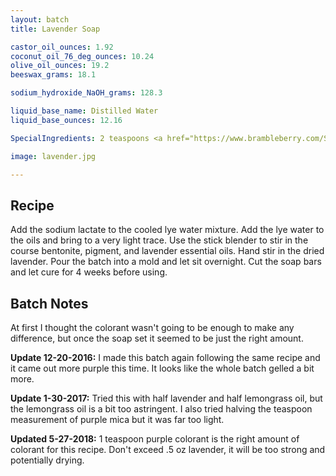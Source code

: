 ```yaml
---
layout: batch
title: Lavender Soap

castor_oil_ounces: 1.92
coconut_oil_76_deg_ounces: 10.24
olive_oil_ounces: 19.2
beeswax_grams: 18.1

sodium_hydroxide_NaOH_grams: 128.3

liquid_base_name: Distilled Water
liquid_base_ounces: 12.16

SpecialIngredients: 2 teaspoons <a href="https://www.brambleberry.com/Sodium-Lactate-P5127.aspx">sodium lactate</a>, 1 teaspoon <a href="https://www.brambleberry.com/queens-purple-mica-p6345.aspx">queen's purple mica</a>, 1 teaspoon <a href="http://amzn.to/1P0vJan">coarse sodium bentonite clay</a>, .25 oz. <a href="https://www.amazon.com/gp/product/B016BHH0OE">dried lavender</a>, 1 oz. lavender <a href="https://www.amazon.com/Natures-Truth-Aromatherapy-Essential-Lavender/dp/B01GSGS2Q8">Nature's Truth brand essential oil</a>.

image: lavender.jpg

---
```


## Recipe
Add the sodium lactate to the cooled lye water mixture.  Add the lye water to the oils and bring to a very light trace. Use the stick blender to stir in the course bentonite, pigment, and lavender essential oils. Hand stir in the dried lavender.  Pour the batch into a mold and let sit overnight. Cut the soap bars and let cure for 4 weeks before using.


## Batch Notes
At first I thought the colorant wasn't going to be enough to make any difference, but once the soap set it seemed to be just the right amount.

**Update 12-20-2016:** I made this batch again following the same recipe and it came out more purple this time. It looks like the whole batch gelled a bit more.

**Update 1-30-2017:** Tried this with half lavender and half lemongrass oil, but the lemongrass oil is a bit too astringent. I also tried halving the teaspoon measurement of purple mica but it was far too light.

**Updated 5-27-2018:** 1 teaspoon purple colorant is the right amount of colorant for this recipe. Don't exceed .5 oz lavender, it will be too strong and potentially drying.